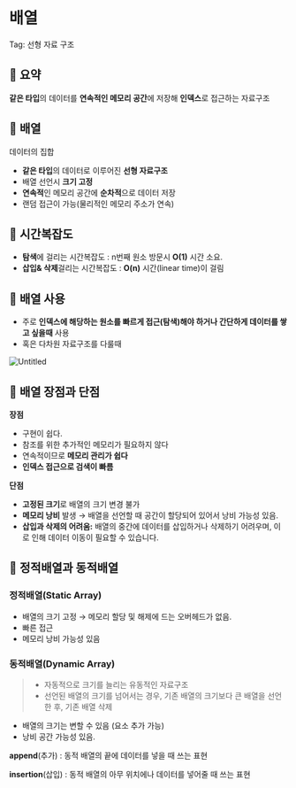 # 배열


Tag: 선형 자료 구조

## 📖 요약

<aside>

**같은 타입**의 데이터를 **연속적인 메모리 공간**에 저장해 **인덱스**로 접근하는 자료구조

</aside>

## 🐝 배열

데이터의 집합

- **같은 타입**의 데이터로 이루어진 **선형 자료구조**
- 배열 선언시 **크기 고정**
- **연속적**인 메모리 공간에 **순차적**으로 데이터 저장
- 랜덤 접근이 가능(물리적인 메모리 주소가 연속)

## 🐝 시간복잡도

- **탐색**에 걸리는 시간복잡도 :  n번째 원소 방문시 **O(1)** 시간 소요.
- **삽입& 삭제**걸리는 시간복잡도 :  **O(n)** 시간(linear time)이 걸림

## 🐝 배열 사용

- 주로 **인덱스에 해당하는 원소를 빠르게 접근(탐색)해야 하거나 간단하게 데이터를 쌓고 싶을때** 사용
- 혹은 다차원 자료구조를 다룰때

![Untitled](%E1%84%87%E1%85%A2%E1%84%8B%E1%85%A7%E1%86%AF%20b11b622b6a8d4988850cdea806d09aad/Untitled.jpeg)

## 🐝 배열 장점과 단점

**장점**

- 구현이 쉽다.
- 참조를 위한 추가적인 메모리가 필요하지 않다
- 연속적이므로 **메모리 관리가 쉽다**
- **인덱스 접근으로 검색이 빠름**

**단점**

- **고정된 크기**로 배열의 크기 변경 불가
- **메모리 낭비** 발생
→ 배열을 선언할 때 공간이 할당되어 있어서 낭비 가능성 있음.
- **삽입과 삭제의 어려움:** 배열의 중간에 데이터를 삽입하거나 삭제하기 어려우며, 이로 인해 데이터 이동이 필요할 수 있습니다.

## 🐝 정적배열과 동적배열

### 정적배열(Static Array)

- 배열의 크기 고정
→ 메모리 할당 및 해제에 드는 오버헤드가 없음.
- 빠른 접근
- 메모리 낭비 가능성 있음

### 동적배열(Dynamic Array)

> - 자동적으로 크기를 늘리는 유동적인 자료구조
>- 선언된 배열의 크기를 넘어서는 경우, 기존 배열의 크기보다 큰 배열을 선언한 후, 기존 배열 삭제
> 
- 배열의 크기는 변할 수 있음 (요소 추가 가능)
- 낭비 공간 가능성 있음.

<aside>
  
**append**(추가) : 동적 배열의 끝에 데이터를 넣을 때 쓰는 표현

**insertion**(삽입) : 동적 배열의 아무 위치에나 데이터를 넣어줄 때 쓰는 표현

</aside>
